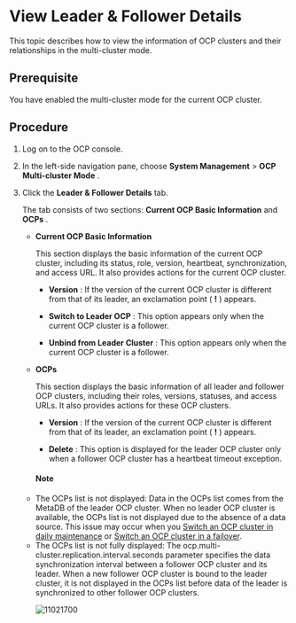 View Leader \& Follower Details
===============================================

This topic describes how to view the information of OCP clusters and their relationships in the multi-cluster mode.

Prerequisite
---------------------------------

You have enabled the multi-cluster mode for the current OCP cluster.

Procedure
------------------------------

1. Log on to the OCP console.

2. In the left-side navigation pane, choose **System Management** \> **OCP Multi-cluster Mode** .

3. Click the **Leader \& Follower Details** tab.

   The tab consists of two sections: **Current OCP Basic Information** and **OCPs** .
   * **Current OCP Basic Information**

     This section displays the basic information of the current OCP cluster, including its status, role, version, heartbeat, synchronization, and access URL. It also provides actions for the current OCP cluster.
     * **Version** : If the version of the current OCP cluster is different from that of its leader, an exclamation point ( **!** ) appears.

     * **Switch to Leader OCP** : This option appears only when the current OCP cluster is a follower.

     * **Unbind from Leader Cluster** : This option appears only when the current OCP cluster is a follower.

   * **OCPs**

     This section displays the basic information of all leader and follower OCP clusters, including their roles, versions, statuses, and access URLs. It also provides actions for these OCP clusters.
     * **Version** : If the version of the current OCP cluster is different from that of its leader, an exclamation point ( **!** ) appears.

     * **Delete** : This option is displayed for the leader OCP cluster only when a follower OCP cluster has a heartbeat timeout exception.

     <main id="notice" type='explain'>
     <h4>Note</h4>
     <p><li>The OCPs list is not displayed: Data in the OCPs list comes from the MetaDB of the leader OCP cluster. When no leader OCP cluster is available, the OCPs list is not displayed due to the absence of a data source. This issue may occur when you <a href="500.switch-an-ocp-cluster-in-daily-maintenance.md">Switch an OCP cluster in daily maintenance</a> or <a href="600.switch-an-ocp-cluster-in-a-failover.md">Switch an OCP cluster in a failover</a>.</li><li>The OCPs list is not fully displayed: The ocp.multi-cluster.replication.interval.seconds parameter specifies the data synchronization interval between a follower OCP cluster and its leader. When a new follower OCP cluster is bound to the leader cluster, it is not displayed in the OCPs list before data of the leader is synchronized to other follower OCP clusters.</li></p>
     </main>

     ![11021700](https://help-static-aliyun-doc.aliyuncs.com/assets/img/en-US/8134306461/p346914.png)
